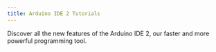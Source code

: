 ```yaml
---
title: Arduino IDE 2 Tutorials
---
```


Discover all the new features of the Arduino IDE 2, our faster and more powerful programming tool.
